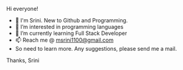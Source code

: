 Hi everyone!

- 👋 I'm Srini. New to Github and Programming.
- 👀 I’m interested in programming languages
- 🌱 I’m currently learning Full Stack Developer
- 📫 Reach me @ msrini1100@gmail.com
- So need to learn more. Any suggestions, please send me a mail.

Thanks,
Srini
